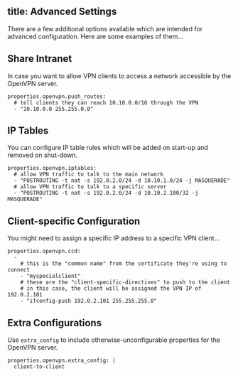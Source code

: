 title: Advanced Settings
---

There are a few additional options available which are intended for advanced configuration. Here are some examples of them...


## Share Intranet

In case you want to allow VPN clients to access a network accessible by the OpenVPN server.

    properties.openvpn.push_routes:
      # tell clients they can reach 10.10.0.0/16 through the VPN
      - "10.10.0.0 255.255.0.0"


## IP Tables

You can configure IP table rules which will be added on start-up and removed on shut-down.

    properties.openvpn.iptables:
      # allow VPN traffic to talk to the main network
      - "POSTROUTING -t nat -s 192.0.2.0/24 -d 10.10.1.0/24 -j MASQUERADE"
      # allow VPN traffic to talk to a specific server
      - "POSTROUTING -t nat -s 192.0.2.0/24 -d 10.10.2.100/32 -j MASQUERADE"


## Client-specific Configuration

You might need to assign a specific IP address to a specific VPN client...

    properties.openvpn.ccd:
      -
        # this is the "common name" from the certificate they're using to connect
        - "myspecialclient"
        # these are the "client-specific-directives" to push to the client
        # in this case, the client will be assigned the VPN IP of 192.0.2.101
        - "ifconfig-push 192.0.2.101 255.255.255.0"


## Extra Configurations

Use `extra_config` to include otherwise-unconfigurable properties for the OpenVPN server.

    properties.openvpn.extra_config: |
      client-to-client
